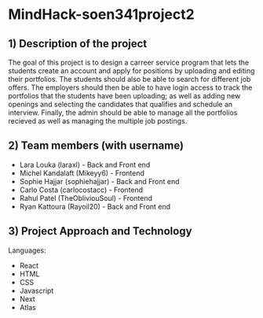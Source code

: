 # MindHack-soen341project2

## **1) Description of the project**

The goal of this project is to design a carreer service program that lets the students create an account and apply for positions by uploading and editing their portfolios. The students should also be able to search for different job offers. The employers should then be able to have login access to track the portfolios that the students have been uploading; as well as adding new openings and selecting the candidates that qualifies and schedule an interview. Finally, the admin should be able to manage all the portfolios recieved as well as managing the multiple job postings. 



## **2) Team members (with username)**

- Lara Louka       (laraxl)          - Back and Front end
- Michel Kandalaft (Mikeyy6)         - Frontend
- Sophie Hajjar    (sophiehajjar)    - Back and Front end
- Carlo Costa      (carlocostacc)    - Frontend
- Rahul Patel      (TheObliviouSoul) - Frontend
- Ryan Kattoura    (Rayoil20)        - Back and Front end


## **3) Project Approach and Technology**

Languages:
- React
- HTML
- CSS
- Javascript
- Next
- Atlas


